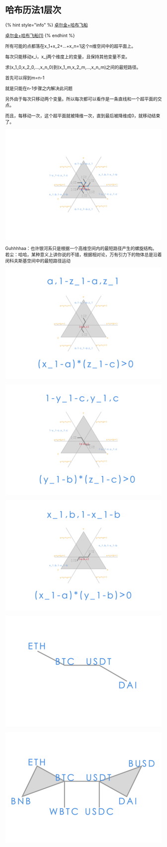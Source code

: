 # 哈布历法1层次

{% hint style="info" %}
[卓尔金+哈布飞船](https://share.weiyun.com/O2bZwwMx)

[卓尔金+哈布飞船(1)](https://share.weiyun.com/kqakKw4y)
{% endhint %}

所有可能的点都落在x\_1+x\_2+…+x\_n=1这个n维空间中的超平面上。

每次只能移动x\_i，x\_j两个维度上的变量，且保持其他变量不变。

求(x\_1\_0,x\_2\_0,…,x\_n\_0)到(x\_1\_m,x\_2\_m,…,x\_n\_m)之间的最短路径。

首先可以得到m=n-1

就是只能在n-1步骤之内解决此问题

另外由于每次只移动两个变量。所以每次都可以看作是一条直线和一个超平面的交点。

而且，每移动一次，这个超平面就被降维一次，直到最后被降维成0，就移动结束了。

![](../../../.gitbook/assets/hb1.png)

Guhhhhaa：也许银河系只是根据一个高维空间内的最短路径产生的螺旋结构。\
若尘：哈哈，某种意义上讲你说的不错，根据相对论，万有引力下的物体总是沿着闵科夫斯基空间中的最短路径运动

![](../../../.gitbook/assets/hb2.png)

![](../../../.gitbook/assets/hb3.png)

![](../../../.gitbook/assets/hb4.png)

![](../../../.gitbook/assets/st1.png)

![](../../../.gitbook/assets/st2.png)

